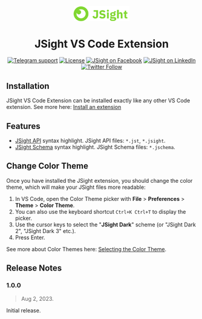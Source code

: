 <div align="center">

<a href="https://jsight.io" align="left"><img src="https://raw.githubusercontent.com/jsightapi/online-editor-frontend/main/img/jsight-logo.svg" alt="Try now!" width="148px"/></a>
	
# JSight VS Code Extension

  [![Telegram support](https://img.shields.io/badge/Support-Telegram-blue)](https://t.me/jsight_support)
  [![License](https://img.shields.io/github/license/jsightapi/online-editor-frontend?colorB=ff0000)](./LICENSE)
  [![JSight on Facebook](https://img.shields.io/badge/Facebook-1877F2?logo=facebook&logoColor=white)](https://www.facebook.com/jsightapi)
  [![JSight on LinkedIn](https://img.shields.io/badge/LinkedIn-0077B5?logo=linkedin&logoColor=white)](https://www.linkedin.com/company/jsightapi/)
  [![Twitter Follow](https://img.shields.io/twitter/follow/jsightapi.svg?style=social)](https://twitter.com/jsightapi)

</div>

## Installation

JSight VS Code Extension can be installed exactly like any other VS Code extension. See more here:
[Install an
extension](https://code.visualstudio.com/docs/editor/extension-marketplace#_install-an-extension)

## Features

- [JSight API](https://jsight.io/docs/jsight-api-0-3) syntax highlight. JSight API files: `*.jst`, `*.jsight`.
- [JSight Schema](https://jsight.io/docs/jsight-schema-0-3) syntax highlight. JSight Schema files: `*.jschema`.

## Change Color Theme

Once you have installed the JSight extension, you should change the color theme, which will make your
JSight files more readable:

1. In VS Code, open the Color Theme picker with **File** > **Preferences** > **Theme** > **Color Theme**.
2. You can also use the keyboard shortcut `Ctrl+K Ctrl+T` to display the picker.
3. Use the cursor keys to select the "**JSight Dark**" scheme (or "JSight Dark 2", "JSight Dark 3" etc.).
4. Press Enter.

See more about Color Themes here: [Selecting the Color
Theme](https://code.visualstudio.com/docs/getstarted/themes#_selecting-the-color-theme).

## Release Notes

### 1.0.0

> Aug 2, 2023.

Initial release.